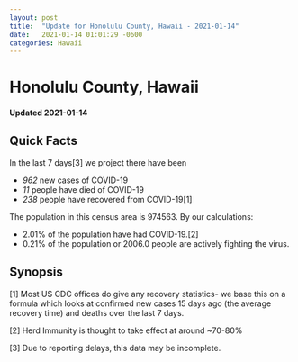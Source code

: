 ```yaml
---
layout: post
title:  "Update for Honolulu County, Hawaii - 2021-01-14"
date:   2021-01-14 01:01:29 -0600
categories: Hawaii
---
```


# Honolulu County, Hawaii
#### Updated 2021-01-14

## Quick Facts

In the last 7 days[3] we project there have been
- *962* new cases of COVID-19
- *11* people have died of COVID-19
- *238* people have recovered from COVID-19[1]

The population in this census area is 974563. By our calculations:
- 2.01% of the population have had COVID-19.[2]
- 0.21% of the population or 2006.0 people are actively fighting the virus.

## Synopsis




[1] Most US CDC offices do give any recovery statistics- we base this on a formula which looks at confirmed new cases
15 days ago (the average recovery time) and deaths over the last 7 days.

[2] Herd Immunity is thought to take effect at around ~70-80%

[3] Due to reporting delays, this data may be incomplete.
 
    
